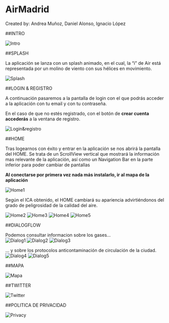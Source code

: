 # AirMadrid
Created by: Andrea Muñoz, Daniel Alonso, Ignacio López

##INTRO


![Intro](https://github.com/2DAMUE/pi1920v-danaan/blob/master/images_readme/Intro.png)


##SPLASH

La aplicación se lanza con un splash animado, en el cual, la “i” de Air está representada por un molino de viento con sus hélices en movimiento.

![Splash](https://github.com/2DAMUE/pi1920v-danaan/blob/master/images_readme/splash.png)


##LOGIN & REGISTRO

A continuación pasaremos a la pantalla de login con el que podrás acceder a la aplicación con tu email y con tu contraseña.

En el caso de que no estés registrado, con el botón de **crear cuenta accederás** a la ventana de registro.

![Login&registro](https://github.com/2DAMUE/pi1920v-danaan/blob/master/images_readme/Login&Reg.png)


##HOME

Tras logearnos con éxito y entrar en la aplicación se nos abrirá la pantalla del HOME.
Se trata de un ScrollView vertical que mostrará la información mas relevante de la aplicación, así como un Navigation Bar en la parte inferior para poder cambiar de pantallas

**Al conectarse por primera vez nada más instalarlo, ir al mapa de la aplicación**

![Home1](https://github.com/2DAMUE/pi1920v-danaan/blob/master/images_readme/home_principal.png)

Según el ICA obtenido, el HOME cambiará su apariencia advirtiéndonos del grado de peligrosidad de la calidad del aire.


![Home2](https://github.com/2DAMUE/pi1920v-danaan/blob/master/images_readme/home_colores.png)
![Home3](https://github.com/2DAMUE/pi1920v-danaan/blob/master/images_readme/recomendaciones_salud.png)
![Home4](https://github.com/2DAMUE/pi1920v-danaan/blob/master/images_readme/datos_gases.png)
![Home5](https://github.com/2DAMUE/pi1920v-danaan/blob/master/images_readme/protocolos.png)




##DIALOGFLOW

Podemos consultar informacion sobre los gases...<br/>
![Dialog1](https://github.com/2DAMUE/pi1920v-danaan/blob/master/images_readme/dialog1.png)
![Dialog2](https://github.com/2DAMUE/pi1920v-danaan/blob/master/images_readme/dialog2.png)
![Dialog3](https://github.com/2DAMUE/pi1920v-danaan/blob/master/images_readme/dialog3.png)

... y sobre los protocolos anticontaminación de circulación de la ciudad.<br/>
![Dialog4](https://github.com/2DAMUE/pi1920v-danaan/blob/master/images_readme/dialog4.png)
![Dialog5](https://github.com/2DAMUE/pi1920v-danaan/blob/master/images_readme/dialog5.png)




##MAPA

![Mapa](https://github.com/2DAMUE/pi1920v-danaan/blob/master/images_readme/mapa.png)



##TWITTER

![Twitter](https://github.com/2DAMUE/pi1920v-danaan/blob/master/images_readme/twitter.png)



##POLITICA DE PRIVACIDAD

![Privacy](https://github.com/2DAMUE/pi1920v-danaan/blob/master/images_readme/privacy.png)

